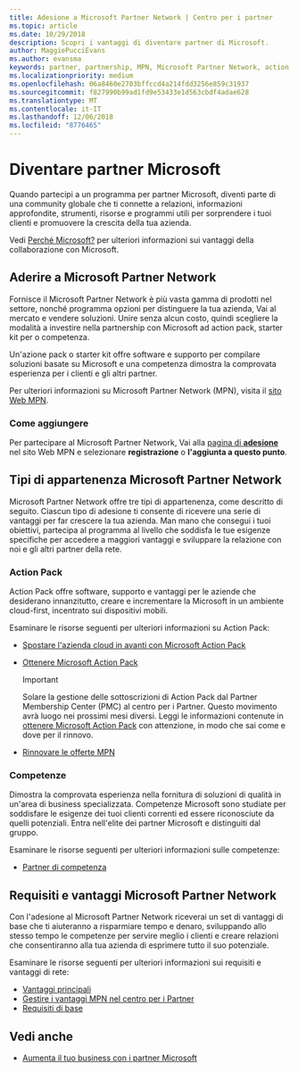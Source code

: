 ```yaml
---
title: Adesione a Microsoft Partner Network | Centro per i partner
ms.topic: article
ms.date: 10/29/2018
description: Scopri i vantaggi di diventare partner di Microsoft.
author: MaggiePucciEvans
ms.author: evansma
keywords: partner, partnership, MPN, Microsoft Partner Network, action pack, sottoscrizione di action pack, vantaggi, vantaggi MPN, adesione, silver, gold, competenze
ms.localizationpriority: medium
ms.openlocfilehash: 06a8460e2703bffccd4a214fdd3256e859c31937
ms.sourcegitcommit: f827990b99ad1fd9e53433e1d563cbdf4adae628
ms.translationtype: MT
ms.contentlocale: it-IT
ms.lasthandoff: 12/06/2018
ms.locfileid: "8776465"
---
```

# <a name="partner-with-microsoft"></a>Diventare partner Microsoft

Quando partecipi a un programma per partner Microsoft, diventi parte di una community globale che ti connette a relazioni, informazioni approfondite, strumenti, risorse e programmi utili per sorprendere i tuoi clienti e promuovere la crescita della tua azienda.

Vedi [Perché Microsoft?](https://partner.microsoft.com/business-opportunities/why-microsoft) per ulteriori informazioni sui vantaggi della collaborazione con Microsoft. 

## <a name="join-the-microsoft-partner-network"></a>Aderire a Microsoft Partner Network

<!-- 12/5/18 The content below was copied and pasted directly from the Membership page of the MPN site (https://partner.microsoft.com/en-us/membership)-->

Fornisce il Microsoft Partner Network è più vasta gamma di prodotti nel settore, nonché programma opzioni per distinguere la tua azienda, Vai al mercato e vendere soluzioni. Unire senza alcun costo, quindi scegliere la modalità a investire nella partnership con Microsoft ad action pack, starter kit per o competenza.

Un'azione pack o starter kit offre software e supporto per compilare soluzioni basate su Microsoft e una competenza dimostra la comprovata esperienza per i clienti e gli altri partner.

Per ulteriori informazioni su Microsoft Partner Network (MPN), visita il [sito Web MPN](https://partner.microsoft.com/commercial).

### <a name="how-to-join"></a>Come aggiungere

Per partecipare al Microsoft Partner Network, Vai alla [pagina di **adesione** ](https://partner.microsoft.com/membership) nel sito Web MPN e selezionare **registrazione** o **l'aggiunta a questo punto**.

## <a name="microsoft-partner-network-membership-types"></a>Tipi di appartenenza Microsoft Partner Network

<!-- 12/5/18 The content below was copied and pasted directly from the Membership pages of the MPN site (https://partner.microsoft.com/en-us/membership)-->

Microsoft Partner Network offre tre tipi di appartenenza, come descritto di seguito. Ciascun tipo di adesione ti consente di ricevere una serie di vantaggi per far crescere la tua azienda. Man mano che consegui i tuoi obiettivi, partecipa al programma al livello che soddisfa le tue esigenze specifiche per accedere a maggiori vantaggi e sviluppare la relazione con noi e gli altri partner della rete.

### <a name="action-pack"></a>Action Pack

Action Pack offre software, supporto e vantaggi per le aziende che desiderano innanzitutto, creare e incrementare la Microsoft in un ambiente cloud-first, incentrato sui dispositivi mobili. 

Esaminare le risorse seguenti per ulteriori informazioni su Action Pack:

- [Spostare l'azienda cloud in avanti con Microsoft Action Pack](https://partner.microsoft.com/membership/action-pack)
- [Ottenere Microsoft Action Pack](mpn-get-action-pack.md)
  
    >[!IMPORTANT]
    >Solare la gestione delle sottoscrizioni di Action Pack dal Partner Membership Center (PMC) al centro per i Partner. Questo movimento avrà luogo nei prossimi mesi diversi. Leggi le informazioni contenute in [ottenere Microsoft Action Pack](mpn-get-action-pack.md) con attenzione, in modo che sai come e dove per il rinnovo.  

- [Rinnovare le offerte MPN](renew-mpn-offers.md)

### <a name="competencies"></a>Competenze

Dimostra la comprovata esperienza nella fornitura di soluzioni di qualità in un'area di business specializzata. Competenze Microsoft sono studiate per soddisfare le esigenze dei tuoi clienti correnti ed essere riconosciute da quelli potenziali. Entra nell'elite dei partner Microsoft e distinguiti dal gruppo.

Esaminare le risorse seguenti per ulteriori informazioni sulle competenze:

- [Partner di competenza](https://partner.microsoft.com/membership/competencies)

## <a name="microsoft-partner-network-benefits-and-requirements"></a>Requisiti e vantaggi Microsoft Partner Network

Con l'adesione al Microsoft Partner Network riceverai un set di vantaggi di base che ti aiuteranno a risparmiare tempo e denaro, sviluppando allo stesso tempo le competenze per servire meglio i clienti e creare relazioni che consentiranno alla tua azienda di esprimere tutto il suo potenziale.

Esaminare le risorse seguenti per ulteriori informazioni sui requisiti e vantaggi di rete:

- [Vantaggi principali](https://partner.microsoft.com/en-us/membership/core-benefits#simple-tab-content-1)
- [Gestire i vantaggi MPN nel centro per i Partner](manage-your-partner-network-benefits.md)
- [Requisiti di base](https://partner.microsoft.com/en-us/membership/core-benefits#simple-tab-content-2)

## <a name="see-also"></a>Vedi anche
- [Aumenta il tuo business con i partner Microsoft](grow-your-business.md)
